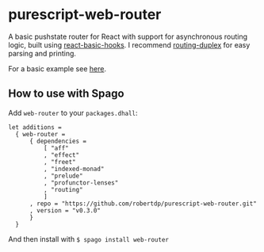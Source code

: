 # purescript-web-router

A basic pushstate router for React with support for asynchronous routing logic, built using [react-basic-hooks](https://github.com/spicydonuts/purescript-react-basic-hooks). I recommend [routing-duplex](https://github.com/natefaubion/purescript-routing-duplex) for easy parsing and printing.

For a basic example see [here](https://github.com/robertdp/purescript-web-router-example/blob/master/examples/RoutingDuplex.purs).

## How to use with Spago

Add `web-router` to your `packages.dhall`:

```dhall
let additions =
  { web-router =
      { dependencies =
          [ "aff"
          , "effect"
          , "freet"
          , "indexed-monad"
          , "prelude"
          , "profunctor-lenses"
          , "routing"
          ]
      , repo = "https://github.com/robertdp/purescript-web-router.git"
      , version = "v0.3.0"
      }
  }
```

And then install with
`$ spago install web-router`
